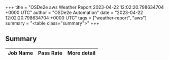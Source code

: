 +++
title = "OSDe2e aws Weather Report 2023-04-22 12:02:20.798634704 +0000 UTC"
author = "OSDe2e Automation"
date = "2023-04-22 12:02:20.798634704 +0000 UTC"
tags = ["weather-report", "aws"]
summary = "<table class=\"summary\"></table>"
+++
## Summary

| Job Name | Pass Rate | More detail |
|----------|-----------|-------------|




